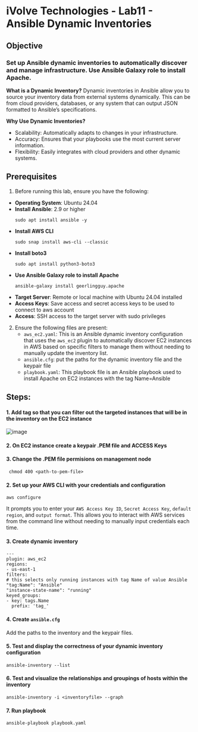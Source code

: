 # iVolve Technologies - Lab11 - Ansible Dynamic Inventories

## **Objective**

### Set up Ansible dynamic inventories to automatically discover and manage infrastructure. Use Ansible Galaxy role to install Apache.

**What is a Dynamic Inventory?**
Dynamic inventories in Ansible allow you to source your inventory data from external systems dynamically. This can be from cloud providers, databases, or any system that can output JSON formatted to Ansible’s specifications.

**Why Use Dynamic Inventories?**
  - Scalability: Automatically adapts to changes in your infrastructure.
  - Accuracy: Ensures that your playbooks use the most current server information.
  - Flexibility: Easily integrates with cloud providers and other dynamic systems.

## **Prerequisites**
1. Before running this lab, ensure you have the following:
- **Operating System**: Ubuntu 24.04
- **Install Ansible**: 2.9 or higher
  ```
  sudo apt install ansible -y
  ```
- **Install AWS CLI**
  ```
  sudo snap install aws-cli --classic
  ```
- **Install boto3**
  ```
  sudo apt install python3-boto3
  ```
- **Use Ansible Galaxy role to install Apache**
  ```
  ansible-galaxy install geerlingguy.apache
  ```
- **Target Server**: Remote or local machine with Ubuntu 24.04 installed
- **Access Keys**: Save access and secret access keys to be used to connect to aws account 
- **Access**: SSH access to the target server with sudo privileges
  
2. Ensure the following files are present:
    - `aws_ec2.yaml`: This is an Ansible dynamic inventory configuration that uses the `aws_ec2` plugin to automatically discover EC2 instances in AWS based on specific filters to manage them without needing to manually update the inventory list.
   - `ansible.cfg`: put the paths for the dynamic inventory file and the keypair file
   - `playbook.yaml`: This playbook file is an Ansible playbook used to install Apache on EC2 instances with the tag Name=Ansible  

## **Steps:**

#### 1. Add tag so that you can filter out the targeted instances that will be in the inventory on the EC2 instance 
![image](https://github.com/user-attachments/assets/db39bfc5-ea96-4503-93bf-fb98f2ae93f7)

#### 2. On EC2 instance create a keypair .PEM file and ACCESS Keys
#### 3. Change the .PEM file permisions on management node 
 ```
  chmod 400 <path-to-pem-file>
  ```
#### 2. Set up your AWS CLI with your credentials and configuration
  ```
  aws configure
  ```
  It prompts you to enter your `AWS Access Key ID`, `Secret Access Key`, `default region`, and `output format`. This allows you to interact with AWS services from the command line without needing to manually input credentials each time.
  
#### 3. Create dynamic inventory
  ```
 --- 
plugin: aws_ec2
regions:
  - us-east-1
filters:
  # this selects only running instances with tag Name of value Ansible
  "tag:Name": "Ansible"
  "instance-state-name": "running"
keyed_groups:
  - key: tags.Name
    prefix: 'tag_'
  ```
#### 4. Create `ansible.cfg` 
 Add the paths to the inventory and the keypair files.
#### 5. Test and display the correctness of your dynamic inventory configuration 
  ```
  ansible-inventory --list
  ```
#### 6. Test and visualize the relationships and groupings of hosts within the inventory 
  ```
 ansible-inventory -i <inventoryfile> --graph
  ```
#### 7. Run playbook
  ```
 ansible-playbook playbook.yaml
  ```




